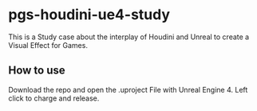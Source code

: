 # pgs-houdini-ue4-study
This is a Study case about the interplay of Houdini and Unreal to create a Visual Effect for Games.

## How to use

Download the repo and open the .uproject File with Unreal Engine 4.
Left click to charge and release. 
